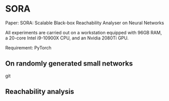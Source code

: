 # SORA 

Paper: SORA: Scalable Black-box Reachability Analyser on Neural Networks



All experiments are carried out on a workstation equipped with 96GB RAM, a 20-core Intel i9-10900X CPU, and an Nvidia 2080Ti GPU.

Requirement:
PyTorch


## On randomly generated small networks

git


## Reachability analysis

